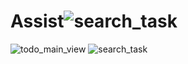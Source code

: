 # Assist![search_task](https://user-images.githubusercontent.com/101809561/167903167-781a1f9f-9b35-4f3a-b43d-af418192f095.png)
![todo_main_view](https://user-images.githubusercontent.com/101809561/167903191-644c09dd-9ca3-48cb-8e16-2ec600b58205.png)
![search_task](https://user-images.githubusercontent.com/101809561/167903197-b010c825-d088-4dbc-b37e-87500fb9ecf7.png)
